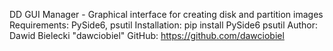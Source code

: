 DD GUI Manager - Graphical interface for creating disk and partition images
Requirements: PySide6, psutil
Installation: pip install PySide6 psutil
Author: Dawid Bielecki "dawciobiel"
GitHub: https://github.com/dawciobiel




